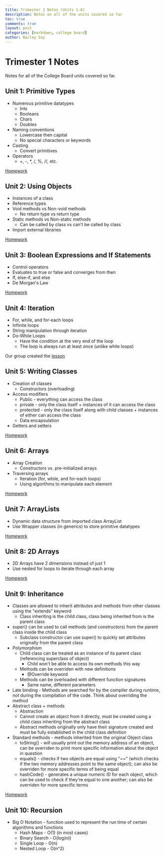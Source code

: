 ```yaml
---
title: Trimester 1 Notes (Units 1-6)
description: Notes on all of the units covered so far
toc: true
comments: true
layout: post
categories: [markdown, college board]
author: Bailey Say
---
```


# Trimester 1 Notes

Notes for all of the College Board units covered so far.

## Unit 1: Primitive Types

- Numerous primitive datatypes
  - Ints
  - Booleans
  - Chars
  - Doubles
- Naming conventions
  - Lowercase then capital
  - No special characters or keywords
- Casting
  - Convert primitives
- Operators
  - +, -, *, /, %, //, etc.
  
[Homework]({{site.baseurl}}/2022/10/16/unit1primitives.html)

## Unit 2: Using Objects

- Instances of a class
- Reference types
- Void methods vs Non-void methods
  - No return type vs return type
- Static methods vs Non-static methods
  - Can be called by class vs can't be called by class
- Import external libraries
  
[Homework]({{site.baseurl}}/2022/10/18/unit2objects.html)

## Unit 3: Boolean Expressions and If Statements

- Control operators
- Evaluates to true or false and converges from then
- If, else-if, and else
- De Morgan's Law
  
[Homework]({{site.baseurl}}/2022/10/20/unit3booleans.html)

## Unit 4: Iteration

- For, while, and for-each loops
- Infinite loops
- String manipulation through iteration
- Do-While Loops
  - Have the condition at the very end of the loop
  - The loop is always run at least once (unlike while loops)
  
Our group created the [lesson](https://nicm2.github.io/macromonkeys_blog/college%20board/units/2022/10/10/unit4iteration.html)

## Unit 5: Writing Classes

- Creation of classes
  - Constructors (overloading)
- Access modifiers
  - Public - everything can access the class
  - private - only the class itself + instances of it can access the class
  - protected - only the class itself along with child classes + instances of either can access the class
  - Data encapsulation
- Getters and setters
  
[Homework]({{site.baseurl}}/2022/10/24/unit5classes.html)

## Unit 6: Arrays

- Array Creation
  - Constructors vs. pre-initialized arrays
- Traversing arrays
  - Iteration (for, while, and for-each loops)
  - Using algorithms to manipulate each element
  
[Homework]({{site.baseurl}}/jupyter/2022/10/25/unit6arrays.html)

## Unit 7: ArrayLists

- Dynamic data structure from imported class ArrayList
- Use Wrapper classes (in generics) to store primitive datatypes

[Homework]({{site.baseurl}}/java/labs/2022/11/30/unit7arraylists.html)
## Unit 8: 2D Arrays

- 2D Arrays have 2 dimensions instead of just 1
- Use nested for loops to iterate through each array

[Homework](../_notebooks/2022-12-06-unit82darrays.ipynb)

## Unit 9: Inheritance

- Classes are allowed to inherit attributes and methods from other classes using the "extends" keyword
  - Class inheriting is the child class, class being inherited from is the parent class
- super() can be used to call methods (and constructors) from the parent class inside the child class
  - Subclass constructor can use super() to quickly set attributes originally from the parent class
- Polymorphism
  - Child class can be treated as an instance of its parent class (referencing superclass of object)
    - Child won't be able to access its own methods this way
  - Methods can be overriden with new definitions
    - @Override keyword
  - Methods can be overloaded with different function signatures
    - Same name, different parameters
- Late binding - Methods are searched for by the compiler during runtime, not during the compilation of the code. Think about overriding the method
- Abstract class + methods
  - Abstraction
  - Cannot create an object from it directly, must be created using a child class inheriting from the abstract class
  - Abstract methods originally only have their signature created and must be fully established in the child class definition
- Standard methods - methods inherited from the original Object class
  - toString() - will usually print out the memory address of an object, can be overriden to print more specific information about the object in question
  - equals() - checks if two objects are equal using "==" (which checks if the two memory addresses point to the same object); can also be overriden for more specific terms of being equal
  - hashCode() - generates a unique numeric ID for each object, which can be used to check if they're equal to one another; can also be overriden for more specific terms

[Homework](../_notebooks/2022-12-13-unit9inheritance.ipynb)

## Unit 10: Recursion

- Big O Notation - function used to represent the run time of certain algorithms and functions
  - Hash Maps - O(1) (in most cases)
  - Binary Search - O(log(n))
  - Single Loop - O(n)
  - Nested Loop - O(n^2)